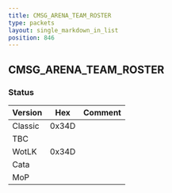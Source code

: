 ```yaml
---
title: CMSG_ARENA_TEAM_ROSTER
type: packets
layout: single_markdown_in_list
position: 846
---
```


## CMSG_ARENA_TEAM_ROSTER

### Status

Version    | Hex        | Comment
---------- | ---------- | ---------- 
Classic    | 0x34D      | 
TBC        |            |
WotLK      | 0x34D      | 
Cata       |            |
MoP        |            |